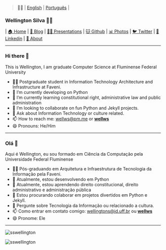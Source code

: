 > 🧐💬 | [English](#hi-there-) | [Português](#ol%C3%A1-) | 

### Wellington Silva 🧔🖖
<!-- nav -->
| [🏠 Home](https://sswellington.github.io/)
| [📝 Blog](https://sswellington.github.io/blog/)
| [👨‍🏫 Presentations](https://github.com/sswellington/presentations)
| [🐱 Github](https://github.com/sswellington)
| [📊 Photos](https://sswellington.github.io/photos/)
| [🐦 Twitter](https://twitter.com/__wellws__)
| [💼 Linkedin](https://www.linkedin.com/in/sswellington/)
| [🤵 About](https://sswellington.github.io/about/)


---

### Hi there 👋
This is Wellington, I am graduate Computer Science at Fluminense Federal University

- 👨‍🎓 Postgraduate student in Information Technology Architecture and Infrastructure at Faveni.
- 🔭 I’m currently developing on Python 
- 🌱 I’m currently learning constitutional right, administrative law and public administration 
- 👯 I’m looking to collaborate on fun Python and Jekyll projects.
- 💬 Ask about Information Technology or culture related.
- 📫 How to reach me: wellws@pm.me or [__wellws__](twitter.com/__wellws__)
- 😄 Pronouns: He/Him

---

### Olá 👋

Aqui é Wellington, eu sou formado em Ciência da Computação pela Universidade Federal Fluminense

- 👨‍🎓 Pós-graduando em Arquitetura e Infraestrutura de Tecnologia da Informação pela Faveni. 
- 🔭 Atualmente, estou desenvolvendo em Python
- 🌱 Atualmente, estou aprendendo direito constitucional, direito administrativo e administração pública
- 👯 Estou procurando colaborar em projetos divertidos em Python e Jekyll.
- 💬 Pergunte sobre Tecnologia da Informação ou relacionado a cultura.
- 📫 Como entrar em contato comigo: wellingtons@id.uff.br ou [__wellws__](twitter.com/__wellws__)
- 😄 Pronome: Ele

---

<p align="left"> <img src="https://komarev.com/ghpvc/?username=sswellington" alt="sswellington" /> </p>
<img src="https://github-readme-stats.vercel.app/api?username=sswellington&show_icons=true" alt="sswellington" />
